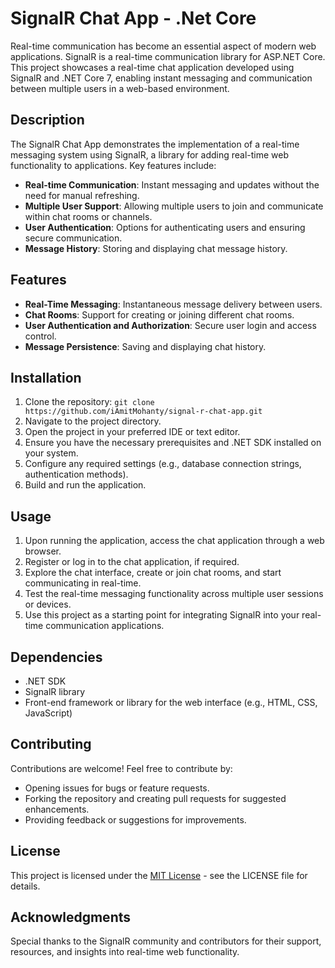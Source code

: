 # SignalR Chat App - .Net Core

Real-time communication has become an essential aspect of modern web applications. SignalR is a real-time communication library for ASP.NET Core. This project showcases a real-time chat application developed using SignalR and .NET Core 7, enabling instant messaging and communication between multiple users in a web-based environment.

## Description

The SignalR Chat App demonstrates the implementation of a real-time messaging system using SignalR, a library for adding real-time web functionality to applications. Key features include:

- **Real-time Communication**: Instant messaging and updates without the need for manual refreshing.
- **Multiple User Support**: Allowing multiple users to join and communicate within chat rooms or channels.
- **User Authentication**: Options for authenticating users and ensuring secure communication.
- **Message History**: Storing and displaying chat message history.

## Features

- **Real-Time Messaging**: Instantaneous message delivery between users.
- **Chat Rooms**: Support for creating or joining different chat rooms.
- **User Authentication and Authorization**: Secure user login and access control.
- **Message Persistence**: Saving and displaying chat history.

## Installation

1. Clone the repository: `git clone https://github.com/iAmitMohanty/signal-r-chat-app.git`
2. Navigate to the project directory.
3. Open the project in your preferred IDE or text editor.
4. Ensure you have the necessary prerequisites and .NET SDK installed on your system.
5. Configure any required settings (e.g., database connection strings, authentication methods).
6. Build and run the application.

## Usage

1. Upon running the application, access the chat application through a web browser.
2. Register or log in to the chat application, if required.
3. Explore the chat interface, create or join chat rooms, and start communicating in real-time.
4. Test the real-time messaging functionality across multiple user sessions or devices.
5. Use this project as a starting point for integrating SignalR into your real-time communication applications.

## Dependencies

- .NET SDK
- SignalR library
- Front-end framework or library for the web interface (e.g., HTML, CSS, JavaScript)

## Contributing

Contributions are welcome! Feel free to contribute by:

- Opening issues for bugs or feature requests.
- Forking the repository and creating pull requests for suggested enhancements.
- Providing feedback or suggestions for improvements.

## License

This project is licensed under the [MIT License](LICENSE) - see the LICENSE file for details.

## Acknowledgments

Special thanks to the SignalR community and contributors for their support, resources, and insights into real-time web functionality.


